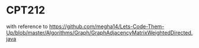 # CPT212
 with reference to https://github.com/megha14/Lets-Code-Them-Up/blob/master/Algorithms/Graph/GraphAdjacencyMatrixWeightedDirected.java
